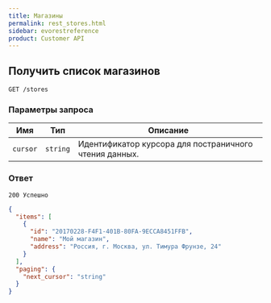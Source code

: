 ```yaml
---
title: Магазины
permalink: rest_stores.html
sidebar: evorestreference
product: Customer API
---
```

## Получить список магазинов

    GET /stores

### Параметры запроса

Имя  | Тип  | Описание
-----|------|--------------
`cursor`| `string` | Идентификатор курсора для постраничного чтения данных.

### Ответ

```
200 Успешно
```

```json
{
  "items": [
    {
      "id": "20170228-F4F1-401B-80FA-9ECCA8451FFB",
      "name": "Мой магазин",
      "address": "Россия, г. Москва, ул. Тимура Фрунзе, 24"
    }
  ],
  "paging": {
    "next_cursor": "string"
  }
}
```

